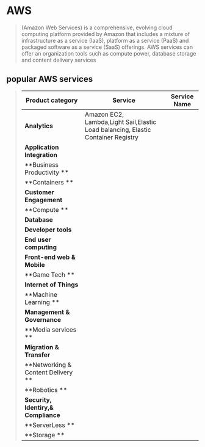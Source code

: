 
# AWS
> (Amazon Web Services) is a comprehensive, evolving cloud computing platform provided by Amazon that includes a mixture of infrastructure as a service (IaaS), platform as a service (PaaS) and packaged software as a service (SaaS) offerings. AWS services can offer an organization tools such as compute power, database storage and content delivery services

## popular AWS services

> | Product category                    | Service                                                    | Service Name |
> | ------------------------------------| ---------------------------------------------------------- |--------------|
> | **Analytics**                       | Amazon EC2, Lambda,Light Sail,Elastic Load balancing, Elastic Container Registry ||
> | **Application Integration**         |  ||
> | **Business Productivity **          |  ||
> | **Containers **                     |  ||
> | **Customer Engagement**             |  ||
> | **Compute **                        |  ||
> | **Database**                        |  ||
> | **Developer tools**                 |  ||
> | **End user computing**              |  ||
> | **Front-end web & Mobile**          |  ||
> | **Game Tech **                      |  ||
> | **Internet of Things**              |  ||
> | **Machine Learning **               |  ||
> | **Management & Governance**         |  ||
> | **Media services **                 |  ||
> | **Migration & Transfer**            |  ||
> | **Networking & Content Delivery **  |  ||
> | **Robotics **                       |  ||
> | **Security, Identiry,& Compliance** |  ||
> | **ServerLess **                     |  ||
> | **Storage **                        |  ||
